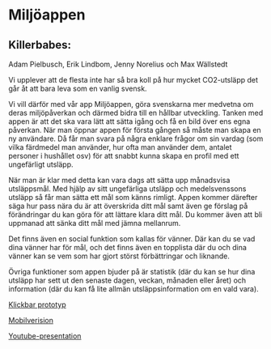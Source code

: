 Miljöappen
==========

Killerbabes:
------------

Adam Pielbusch, Erik Lindbom, Jenny Norelius och Max Wällstedt

Vi upplever att de flesta inte har så bra koll på hur mycket CO2-utsläpp
det går åt att bara leva som en vanlig svensk.

Vi vill därför med vår app Miljöappen, göra svenskarna mer medvetna om
deras miljöpåverkan och därmed bidra till en hållbar utveckling. Tanken med
appen är att det ska vara lätt att sätta igång och få en bild över ens egna
påverkan. När man öppnar appen för första gången så måste man skapa en ny
användare. Då får man svara på några enklare frågor om sin vardag (som
vilka färdmedel man använder, hur ofta man använder dem, antalet personer i
hushållet osv) för att snabbt kunna skapa en profil med ett ungefärligt
utsläpp.

När man är klar med detta kan vara dags att sätta upp månadsvisa
utsläppsmål. Med hjälp av sitt ungefärliga utsläpp och medelsvenssons
utsläpp så får man sätta ett mål som känns rimligt. Appen kommer därefter
säga hur pass nära du är att överskrida ditt mål samt även ge förslag på
förändringar du kan göra för att lättare klara ditt mål. Du kommer även att
bli uppmanad att sänka ditt mål med jämna mellanrum.

Det finns även en social funktion som kallas för vänner. Där kan du se vad
dina vänner har för mål, och det finns även en topplista där du och dina
vänner kan se vem som har gjort störst förbättringar och liknande.

Övriga funktioner som appen bjuder på är statistik (där du kan se hur dina
utsläpp har sett ut den senaste dagen, veckan, månaden eller året) och
information (där du kan få lite allmän utsläppsinformation om en vald
vara).

[Klickbar prototyp](http://killerbabes.github.io/Miljoappen/#start_page)

[Mobilverision](http://killerbabes.github.io/Miljoappen/mobile/#start_page)

[Youtube-presentation](https://www.youtube.com/watch?v=5fpEqkFJWww)

